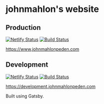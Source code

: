 # johnmahlon's website

## Production
[![Netlify Status](https://api.netlify.com/api/v1/badges/cc13ae4e-8686-4ed5-99b2-096e68ff9627/deploy-status)](https://app.netlify.com/sites/johnmahlonpeden/deploys) [![Build Status](https://travis-ci.org/johnmahlon/johnmahlonpeden.svg?branch=master)](https://travis-ci.org/johnmahlon/johnmahlonpeden)

https://www.johnmahlonpeden.com

## Development
[![Netlify Status](https://api.netlify.com/api/v1/badges/a566cfc9-0107-44f3-baa7-d552bf108c5c/deploy-status)](https://app.netlify.com/sites/angry-nobel-c6c126/deploys) [![Build Status](https://travis-ci.org/johnmahlon/johnmahlonpeden.svg?branch=development)](https://travis-ci.org/johnmahlon/johnmahlonpeden)

https://development.johnmahlonpeden.com

Built using Gatsby.
